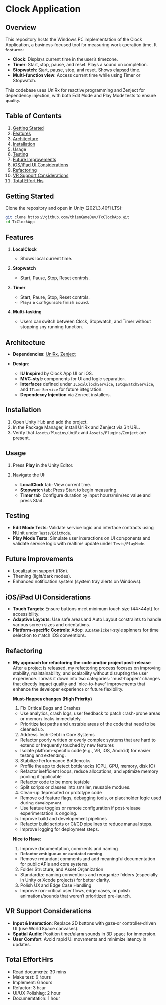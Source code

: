 # Clock Application

## Overview

This repository hosts the Windows PC implementation of the Clock Application, a business‑focused tool for measuring work operation time. It features:

* **Clock**: Displays current time in the user’s timezone.
* **Timer**: Start, stop, pause, and reset. Plays a sound on completion.
* **Stopwatch**: Start, pause, stop, and reset. Shows elapsed time.
* **Multi‑function view**: Access current time while using Timer or Stopwatch.

This codebase uses UniRx for reactive programming and Zenject for dependency injection, with both Edit Mode and Play Mode tests to ensure quality.

## Table of Contents

1. [Getting Started](#getting-started)
2. [Features](#features)
3. [Architecture](#architecture)
4. [Installation](#installation)
5. [Usage](#usage)
6. [Testing](#testing)
7. [Future Improvements](#future-improvements)
8. [iOS/iPad UI Considerations](#iosipad-ui-considerations)
9. [Refactoring](#refactoring--roadmap)
10. [VR Support Considerations](#vr-support-considerations)
11. [Total Effort Hrs](#total-effort-hrs)

## Getting Started

Clone the repository and open in Unity (2021.3.40f1 LTS):

```bash
git clone https://github.com/thienGameDev/TxClockApp.git
cd TxClockApp
```

## Features

1. **LocalClock**

   * Shows local current time.
2. **Stopwatch**

   * Start, Pause, Stop, Reset controls.
3. **Timer**

   * Start, Pause, Stop, Reset controls.
   * Plays a configurable finish sound.

4. **Multi‑tasking**

   * Users can switch between Clock, Stopwatch, and Timer without stopping any running function.

## Architecture

* **Dependencies**: [UniRx](https://github.com/neuecc/UniRx), [Zenject](https://github.com/modesttree/Zenject)
* **Design**:

  * **IU Inspired** by Clock App UI on iOS.
  * **MVC‑style** components for UI and logic separation.
  * **Interfaces** defined under `ILocalClockService`, `IStopwatchService`, and `ITimerService` for future integration.
  * **Dependency Injection** via Zenject installers.

## Installation

1. Open Unity Hub and add the project.
2. In the Package Manager, install UniRx and Zenject via Git URL.
3. Verify that `Assets/Plugins/UniRx` and `Assets/Plugins/Zenject` are present.

## Usage

1. Press **Play** in the Unity Editor.
2. Navigate the UI:

   * **LocalClock** tab: View current time.
   * **Stopwatch** tab: Press Start to begin measuring.
   * **Timer** tab: Configure duration by input hours/min/sec value and press Start.

## Testing

* **Edit Mode Tests**: Validate service logic and interface contracts using NUnit under `Tests/EditMode`.
* **Play Mode Tests**: Simulate user interactions on UI components and validate service logic with realtime update under `Tests/PlayMode`.

## Future Improvements

* Localization support (i18n).
* Theming (light/dark modes).
* Enhanced notification system (system tray alerts on Windows).

## iOS/iPad UI Considerations

* **Touch Targets**: Ensure buttons meet minimum touch size (44×44pt) for accessibility.
* **Adaptive Layouts**: Use safe areas and Auto Layout constraints to handle various screen sizes and orientations.
* **Platform-specific Controls**: Adopt `UIDatePicker`‑style spinners for time selection to match iOS conventions.

## Refactoring
* **My approach for refactoring the code and/or project post-release**
  After a project is released, my refactoring process focuses on improving stability, maintainability, and scalability without disrupting the user experience. I break it down into two categories: 'must-happen' changes that directly impact quality and 'nice-to-have' improvements that enhance the developer experience or future flexibility.

  **Must-Happen changes (High Priority)** 
  1. Fix Critical Bugs and Crashes
  * Use analytics, crash logs, user feedback to patch crash-prone areas or memory leaks immediately.
  * Prioritize hot paths and unstable areas of the code that need to be cleaned up.
  
  2. Address Tech-Debt in Core Systems
  * Refactor poorly written or overly complex systems that are hard to extend or frequently touched by new features
  * Isolate platfrom-specific code (e.g., VR, iOS, Android) for easier testing and extending.

  3. Stabilize Performance Bottlenecks
  * Profile the app to detect bottlenecks (CPU, GPU, memory, disk IO)
  * Refactor inefficient loops, reduce allocations, and optimize memory pooling if applicable
  * Refactor code to be more testable
  * Split scripts or classes into smaller, reusable modules.

  4. Clean-up deprecated or prototype code
  * Remove old feature flags, debugging tools, or placeholder logic used during development.
  * Use feature toggles or remote configuration if post-release experimentation is ongoing.

  5. Improve build and developement pipelines
  * Refactor build scripts or CI/CD pipelines to reduce manual steps.
  * Improve logging for deployment steps.

  **Nice to Have**:
  1. Improve documentation, comments and naming
  * Refactor ambiguous or outdated naming
  * Remove redundant comments and add meaningful documentation for public APIs and core systems.
  2. Folder Structure, and Asset Organization
  * Standardize naming conventions and reorganize folders (especially in Unity or Xcode projects) for better clarity.
  3. Polish UX and Edge Case Handling
  * Improve non-critical user flows, edge cases, or polish animations/sounds that weren't prioritized pre-launch.

## VR Support Considerations

* **Input & Interaction**: Replace 2D buttons with gaze‑or controller‑driven UI (use World Space canvases).
* **Spatial Audio**: Position timer/alarm sounds in 3D space for immersion.
* **User Comfort**: Avoid rapid UI movements and minimize latency in updates.

## Total Effort Hrs

* Read documents: 30 mins 
* Make test: 6 hours 
* Implement: 6 hours 
* Refactor: 3 hour 
* UI/UX Polishing: 2 hour
* Documemtation: 1 hour

